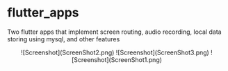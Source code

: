 # flutter_apps
Two flutter apps that implement screen routing, audio recording, local data storing using mysql, and other features 
<p align="center">
![Screenshot](ScreenShot2.png)          
![Screenshot](ScreenShot3.png)           
![Screenshot](ScreenShot1.png) 
</p>
